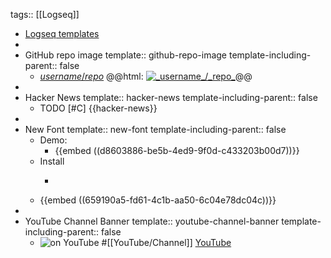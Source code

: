 tags:: [[Logseq]]

- [Logseq templates](https://docs.logseq.com/#/page/templates)
-
- GitHub repo image
  template:: github-repo-image
  template-including-parent:: false
	- [_username_/_repo_](https://github.com/_username_/_repo_)
	  @@html: <a href="https://github.com/_username_/_repo_/"><img src="https://github-readme-stats-astronomer.vercel.app/api/pin/?username=_username_&repo=_repo_&theme=tokyonight" alt="_username_/_repo_"/></a>@@
-
- Hacker News
  template:: hacker-news
  template-including-parent:: false
	- TODO [#C] {{hacker-news}}
-
- New Font
  template:: new-font
  template-including-parent:: false
	- Demo:
		- {{embed ((d8603886-be5b-4ed9-9f0d-c433203b00d7))}}
	- Install
		- ```bash
		  ```
	- {{embed ((659190a5-fd61-4c1b-aa50-6c04e78dc04c))}}
-
- YouTube Channel Banner
  template:: youtube-channel-banner
  template-including-parent:: false
	- ![ on YouTube]()
	  #[[YouTube/Channel]]
	  [YouTube](https://www.youtube.com/@)
